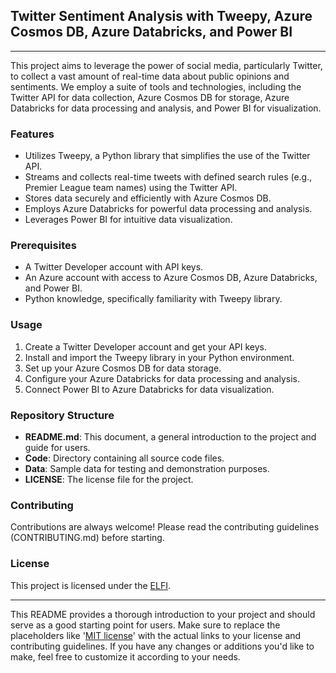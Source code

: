 ## Twitter Sentiment Analysis with Tweepy, Azure Cosmos DB, Azure Databricks, and Power BI

---

This project aims to leverage the power of social media, particularly Twitter, to collect a vast amount of real-time data about public opinions and sentiments. We employ a suite of tools and technologies, including the Twitter API for data collection, Azure Cosmos DB for storage, Azure Databricks for data processing and analysis, and Power BI for visualization.

### Features

- Utilizes Tweepy, a Python library that simplifies the use of the Twitter API.
- Streams and collects real-time tweets with defined search rules (e.g., Premier League team names) using the Twitter API.
- Stores data securely and efficiently with Azure Cosmos DB.
- Employs Azure Databricks for powerful data processing and analysis.
- Leverages Power BI for intuitive data visualization.

### Prerequisites

- A Twitter Developer account with API keys.
- An Azure account with access to Azure Cosmos DB, Azure Databricks, and Power BI.
- Python knowledge, specifically familiarity with Tweepy library.

### Usage

1. Create a Twitter Developer account and get your API keys.
2. Install and import the Tweepy library in your Python environment.
3. Set up your Azure Cosmos DB for data storage.
4. Configure your Azure Databricks for data processing and analysis.
5. Connect Power BI to Azure Databricks for data visualization.

### Repository Structure

- **README.md**: This document, a general introduction to the project and guide for users.
- **Code**: Directory containing all source code files. 
- **Data**: Sample data for testing and demonstration purposes.
- **LICENSE**: The license file for the project.

### Contributing

Contributions are always welcome! Please read the contributing guidelines (CONTRIBUTING.md) before starting.

### License

This project is licensed under the [ELFI](LICENSE).

---

This README provides a thorough introduction to your project and should serve as a good starting point for users. Make sure to replace the placeholders like '[MIT license](LICENSE)' with the actual links to your license and contributing guidelines. If you have any changes or additions you'd like to make, feel free to customize it according to your needs.
